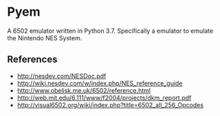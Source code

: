 # Pyem

A 6502 emulator written in Python 3.7. Specifically a emulator to
emulate the Nintendo NES System.


## References

* http://nesdev.com/NESDoc.pdf
* http://wiki.nesdev.com/w/index.php/NES_reference_guide
* http://www.obelisk.me.uk/6502/reference.html
* http://web.mit.edu/6.111/www/f2004/projects/dkm_report.pdf
* http://visual6502.org/wiki/index.php?title=6502_all_256_Opcodes
